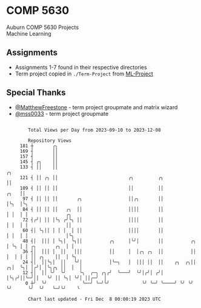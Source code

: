 # COMP 5630
Auburn COMP 5630 Projects  
Machine Learning

## Assignments
- Assignments 1-7 found in their respective directories
- Term project copied in `./Term-Project` from [ML-Project](https://github.com/wumphlett/ML-Project)

## Special Thanks
- [@MatthewFreestone](https://github.com/MatthewFreestone) - term project groupmate and matrix wizard
- [@mss0033](https://github.com/mss0033) - term project groupmate

```

        Total Views per Day from 2023-09-10 to 2023-12-08

        Repository Views
     181 ┼       ╭╮
     169 ┤       ││
     157 ┤       ││
     145 ┤ ╭╮    ││
     133 ┤ ││    ││                                                           ╭╮
     121 ┤ ││ ╭╮ ││                          ╭╮         ╭╮                    ││
     109 ┤ ││ ││ ││                          ││         ││               ╭╮   ││
      97 ┤ ││ ││ ││       ╭╮                 ││╭╮       ││               │╰╮  │╰╮
      84 ┤ ││ ││ ││   ╭╮  ││                 ││││       ││               │ │  │ │              ╭╮
      72 ┤╭╯│ ││ │╰╮ ╭╯╰╮ ││                 ││││       ││               │ │  │ │              ││
      60 ┤│ ╰╮││ │ │ │  │ ││                 ││││       ││               │ │  │ │              │╰╮
      48 ┤│  │││ │ ╰╮│  ╰╮││          ╭╮     │╰╯│       ││          ╭╮   │ ╰╮ │ │ ╭╮       ╭╮  │ │
      36 ┤│  │││ │  ││   │││          ││     │  │╭╮ ╭╮  ││          ││   │  │ │ │ ││ ╭╮    ││  │ ╰╮
      24 ┤│  ││╰╮│  ││   ╰╯│          │╰─╮   │  │││ ││  ││    ╭╮  ╭╮││ ╭╮│  ╰╮│ │╭╯│ │╰╮╭╮ ││  │  │
      12 ┤│  ││ ╰╯  ╰╯     ╰╮  ╭─╮ ╭╮╭╯  ╰───╯  ╰╯│╭╯│ ╭╯│    │╰╮╭╯││╰─╯││   ╰╯ ││ ╰╮│ ╰╯│ ││╭─╯  │
       0 ┼╯  ╰╯             ╰──╯ ╰─╯╰╯            ╰╯ ╰─╯ ╰────╯ ╰╯ ╰╯   ╰╯      ╰╯  ╰╯   ╰─╯╰╯    ╰

        Chart last updated - Fri Dec  8 00:00:19 2023 UTC
        
```
